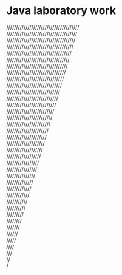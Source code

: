 # Java laboratory work
////////////////////////////////////// <br/>
/////////////////////////////////////<br/>
////////////////////////////////////<br/>
///////////////////////////////////<br/>
//////////////////////////////////<br/>
/////////////////////////////////<br/>
////////////////////////////////<br/>
///////////////////////////////<br/>
//////////////////////////////<br/>
/////////////////////////////<br/>
////////////////////////////<br/>
///////////////////////////<br/>
//////////////////////////<br/>
/////////////////////////<br/>
////////////////////////<br/>
///////////////////////<br/>
//////////////////////<br/>
/////////////////////<br/>
////////////////////<br/>
///////////////////<br/>
//////////////////<br/>
/////////////////<br/>
////////////////<br/>
///////////////<br/>
//////////////<br/>
/////////////<br/>
////////////<br/>
///////////<br/>
//////////<br/>
/////////<br/>
////////<br/>
///////<br/>
//////<br/>
/////<br/>
////<br/>
///<br/>
//<br/>
/